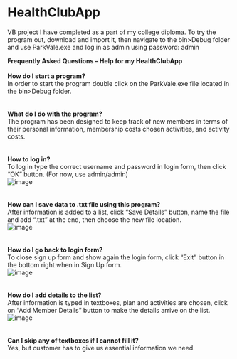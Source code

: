 # HealthClubApp
VB project I have completed as a part of my college diploma.
To try the program out, download and import it, then navigate to the bin>Debug folder and use ParkVale.exe and log in as admin using password: admin


<b>Frequently Asked Questions – Help for my HealthClubApp</b>
<br>
<br><b>How do I start a program?</b>
<br>In order to start the program double click on the ParkVale.exe file located in the bin>Debug folder.
<br>
<br>
<br><b>What do I do with the program?</b>
<br>The program has been designed to keep track of new members in terms of their personal information, membership costs chosen activities, and activity costs.
<br> 
<br> 
<br><b>How to log in?</b>
<br>To log in type the correct username and password in login form, then click “OK” button. (For now, use admin/admin)
<br>![image](https://user-images.githubusercontent.com/77579503/145688475-8adc5bda-62cd-44ae-8cfe-a4e716acebdf.png)
<br>
<br>
<br><b>How can I save data to .txt file using this program?</b>
<br>After information is added to a list, click “Save Details” button, name the file and add “.txt” at the end, then choose the new file location.
<br>![image](https://user-images.githubusercontent.com/77579503/145688460-02f08d6e-8449-4297-b5d7-ad74ca03f489.png)
<br>
<br> 
<br><b>How do I go back to login form?</b>
<br>To close sign up form and show again the login form, click “Exit” button in the bottom right when in Sign Up form.
<br>![image](https://user-images.githubusercontent.com/77579503/145688497-76ed43d8-c7cf-49a0-85e0-0ebea8341c21.png)
<br>
<br> 
<br><b>How do I add details to the list?</b>
<br>After information is typed in textboxes, plan and activities are chosen, click on “Add Member Details” button to make the details arrive on the list.
<br>![image](https://user-images.githubusercontent.com/77579503/145688511-cf64b914-362f-45f4-9bd2-783629cae92e.png)
<br>
<br> 
<br><b>Can I skip any of textboxes if I cannot fill it?</b>
<br>Yes, but customer has to give us essential information we need.
